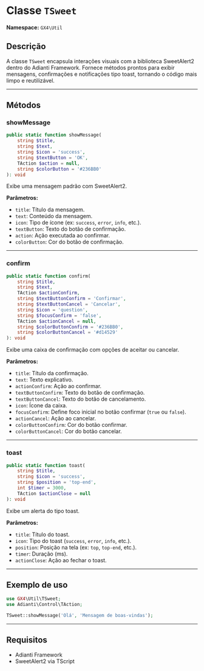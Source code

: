# Classe `TSweet`

**Namespace:** `GX4\Util`

## Descrição

A classe `TSweet` encapsula interações visuais com a biblioteca SweetAlert2 dentro do Adianti Framework. Fornece métodos prontos para exibir mensagens, confirmações e notificações tipo toast, tornando o código mais limpo e reutilizável.

---

## Métodos

### showMessage
```php
public static function showMessage(
    string $title,
    string $text,
    string $icon = 'success',
    string $textButton = 'OK',
    TAction $action = null,
    string $colorButton = '#236BB0'
): void
```
Exibe uma mensagem padrão com SweetAlert2.

**Parâmetros:**
- `title`: Título da mensagem.
- `text`: Conteúdo da mensagem.
- `icon`: Tipo de ícone (ex: `success`, `error`, `info`, etc.).
- `textButton`: Texto do botão de confirmação.
- `action`: Ação executada ao confirmar.
- `colorButton`: Cor do botão de confirmação.

---

### confirm
```php
public static function confirm(
    string $title,
    string $text,
    TAction $actionConfirm,
    string $textButtonConfirm = 'Confirmar',
    string $textButtonCancel = 'Cancelar',
    string $icon = 'question',
    string $focusConfirm = 'false',
    TAction $actionCancel = null,
    string $colorButtonConfirm = '#236BB0',
    string $colorButtonCancel = '#d14529'
): void
```
Exibe uma caixa de confirmação com opções de aceitar ou cancelar.

**Parâmetros:**
- `title`: Título da confirmação.
- `text`: Texto explicativo.
- `actionConfirm`: Ação ao confirmar.
- `textButtonConfirm`: Texto do botão de confirmação.
- `textButtonCancel`: Texto do botão de cancelamento.
- `icon`: Ícone da caixa.
- `focusConfirm`: Define foco inicial no botão confirmar (`true` ou `false`).
- `actionCancel`: Ação ao cancelar.
- `colorButtonConfirm`: Cor do botão confirmar.
- `colorButtonCancel`: Cor do botão cancelar.

---

### toast
```php
public static function toast(
    string $title,
    string $icon = 'success',
    string $position = 'top-end',
    int $timer = 3000,
    TAction $actionClose = null
): void
```
Exibe um alerta do tipo toast.

**Parâmetros:**
- `title`: Título do toast.
- `icon`: Tipo do toast (`success`, `error`, `info`, etc.).
- `position`: Posição na tela (ex: `top`, `top-end`, etc.).
- `timer`: Duração (ms).
- `actionClose`: Ação ao fechar o toast.

---

## Exemplo de uso
```php
use GX4\Util\TSweet;
use Adianti\Control\TAction;

TSweet::showMessage('Olá', 'Mensagem de boas-vindas');
```

---

## Requisitos
- Adianti Framework
- SweetAlert2 via TScript
